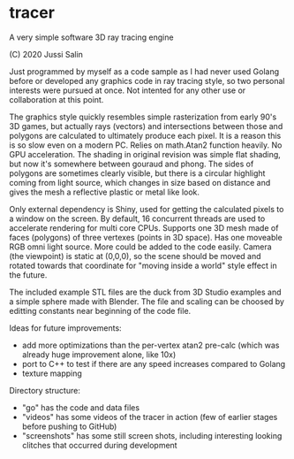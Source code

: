 # tracer
A very simple software 3D ray tracing engine

(C) 2020 Jussi Salin

Just programmed by myself as a code sample as I had never used Golang before or developed any graphics code in ray tracing style, so two personal interests were pursued at once. Not intented for any other use or collaboration at this point.

The graphics style quickly resembles simple rasterization from early 90's 3D games, but actually rays (vectors) and intersections between those and polygons are calculated to ultimately produce each pixel. It is a reason this is so slow even on a modern PC. Relies on math.Atan2 function heavily. No GPU acceleration. The shading in original revision was simple flat shading, but now it's somewhere between gouraud and phong. The sides of polygons are sometimes clearly visible, but there is a circular highlight coming from light source, which changes in size based on distance and gives the mesh a reflective plastic or metal like look.

Only external dependency is Shiny, used for getting the calculated pixels to a window on the screen. By default, 16 concurrent threads are used to accelerate rendering for multi core CPUs. Supports one 3D mesh made of faces (polygons) of three vertexes (points in 3D space). Has one moveable RGB omni light source. More could be added to the code easily. Camera (the viewpoint) is static at (0,0,0), so the scene should be moved and rotated towards that coordinate for "moving inside a world" style effect in the future.

The included example STL files are the duck from 3D Studio examples and a simple sphere made with Blender. The file and scaling can be choosed by editting constants near beginning of the code file.

Ideas for future improvements:
- add more optimizations than the per-vertex atan2 pre-calc (which was already huge improvement alone, like 10x)
- port to C++ to test if there are any speed increases compared to Golang
- texture mapping

Directory structure:
- "go" has the code and data files
- "videos" has some videos of the tracer in action (few of earlier stages before pushing to GitHub)
- "screenshots" has some still screen shots, including interesting looking clitches that occurred during development
